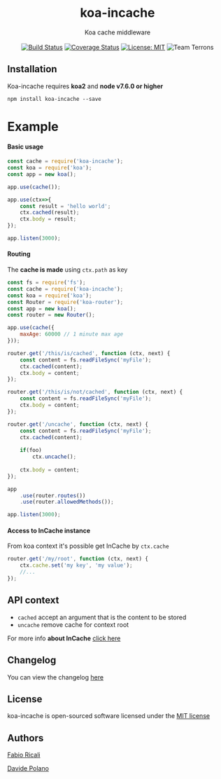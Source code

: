 <div align="center">
<h1>koa-incache</h1>
Koa cache middleware
<br/><br/>
<a href="https://travis-ci.org/fabioricali/koa-incache" target="_blank"><img src="https://travis-ci.org/fabioricali/koa-incache.svg?branch=master" title="Build Status"/></a>
<a href="https://coveralls.io/github/fabioricali/koa-incache?branch=master" target="_blank"><img src="https://coveralls.io/repos/github/fabioricali/koa-incache/badge.svg?branch=master" title="Coverage Status"/></a>
<a href="https://opensource.org/licenses/MIT" target="_blank"><img src="https://img.shields.io/badge/License-MIT-yellow.svg" title="License: MIT"/></a>
<img src="https://img.shields.io/badge/team-terrons-orange.svg" title="Team Terrons"/>
</div>

## Installation

Koa-incache requires **koa2** and **node v7.6.0 or higher**

```
npm install koa-incache --save
```

# Example

#### Basic usage

```javascript
const cache = require('koa-incache');
const koa = require('koa');
const app = new koa();

app.use(cache());

app.use(ctx=>{
    const result = 'hello world';
    ctx.cached(result);
    ctx.body = result;
});

app.listen(3000);
```

#### Routing
The **cache is made** using `ctx.path` as key
```javascript
const fs = require('fs');
const cache = require('koa-incache');
const koa = require('koa');
const Router = require('koa-router');
const app = new koa();
const router = new Router();

app.use(cache({
    maxAge: 60000 // 1 minute max age
}));

router.get('/this/is/cached', function (ctx, next) {
    const content = fs.readFileSync('myFile');
    ctx.cached(content);
    ctx.body = content;
});

router.get('/this/is/not/cached', function (ctx, next) {
    const content = fs.readFileSync('myFile');
    ctx.body = content;
});

router.get('/uncache', function (ctx, next) {
    const content = fs.readFileSync('myFile');
    ctx.cached(content);
    
    if(foo)
        ctx.uncache();
    
    ctx.body = content;
});

app
    .use(router.routes())
    .use(router.allowedMethods());

app.listen(3000);
```

#### Access to InCache instance
From koa context it's possible get InCache by `ctx.cache`

```javascript
router.get('/my/root', function (ctx, next) {
    ctx.cache.set('my key', 'my value');
    //...
});
```

## API context
- `cached` accept an argument that is the content to be stored
- `uncache` remove cache for context root

For more info **about InCache** <a target="_blank" href="https://github.com/fabioricali/incache">click here</a>

## Changelog
You can view the changelog <a target="_blank" href="https://github.com/fabioricali/koa-incache/blob/master/CHANGELOG.md">here</a>

## License
koa-incache is open-sourced software licensed under the <a target="_blank" href="http://opensource.org/licenses/MIT">MIT license</a>

## Authors
<a target="_blank" href="http://rica.li">Fabio Ricali</a>

<a target="_blank" href="https://www.mdslab.org">Davide Polano</a>